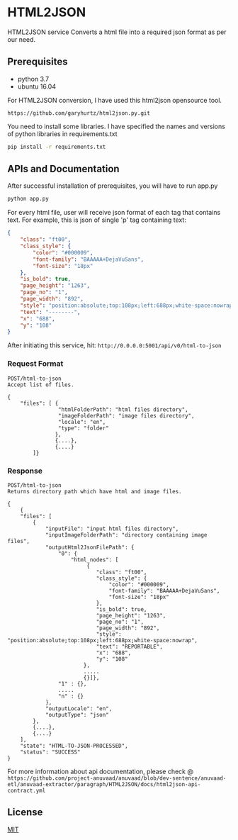 # HTML2JSON

HTML2JSON service Converts a html file into a required json format as per our need.

## Prerequisites
- python 3.7
- ubuntu 16.04

For HTML2JSON conversion, I have used this html2json opensource tool.
```
https://github.com/garyhurtz/html2json.py.git
```

You need to install some libraries. I have specified the names and versions of python libraries in requirements.txt
```bash
pip install -r requirements.txt
```
## APIs and Documentation
After successful installation of prerequisites, you will have to run app.py

```bash
python app.py
```
For every html file, user will receive json format of each tag that contains text. For example, this is json of single 'p' tag containing text:
```json
{
    "class": "ft00",
    "class_style": {
        "color": "#000009",
        "font-family": "BAAAAA+DejaVuSans",
        "font-size": "18px"
    },
    "is_bold": true,
    "page_height": "1263",
    "page_no": "1",
    "page_width": "892",
    "style": "position:absolute;top:108px;left:688px;white-space:nowrap",
    "text": "--------",
    "x": "688",
    "y": "108"
}
```
After initiating this service, hit: ```http://0.0.0.0:5001/api/v0/html-to-json```
### Request Format
```
POST/html-to-json
Accept list of files.

{
    "files": [ {
                "htmlFolderPath": "html files directory",
                "imageFolderPath": "image files directory",
                "locale": "en",
                "type": "folder"
               },
               {....},
               {....}   
        ]}
```
### Response
```
POST/html-to-json
Returns directory path which have html and image files.

{
    {
    "files": [
        {
            "inputFile": "input html files directory",
            "inputImageFolderPath": "directory containing image files",
            "outputHtml2JsonFilePath": {
                "0": {
                    "html_nodes": [
                         {
                            "class": "ft00",
                            "class_style": {
                                "color": "#000009",
                                "font-family": "BAAAAA+DejaVuSans",
                                "font-size": "18px"
                            },
                            "is_bold": true,
                            "page_height": "1263",
                            "page_no": "1",
                            "page_width": "892",
                            "style": "position:absolute;top:108px;left:688px;white-space:nowrap",
                            "text": "REPORTABLE",
                            "x": "688",
                            "y": "108"
                        },
                        .....
                        {}]},
                "1" : {},
                .....
                "n" : {}
            },
            "outputLocale": "en",
            "outputType": "json"
        },
        {....},
        {....}
    ],
    "state": "HTML-TO-JSON-PROCESSED",
    "status": "SUCCESS"
}
```
For more information about api documentation, please check @ ```https://github.com/project-anuvaad/anuvaad/blob/dev-sentence/anuvaad-etl/anuvaad-extractor/paragraph/HTML2JSON/docs/html2json-api-contract.yml```
## License
[MIT](https://choosealicense.com/licenses/mit/)
